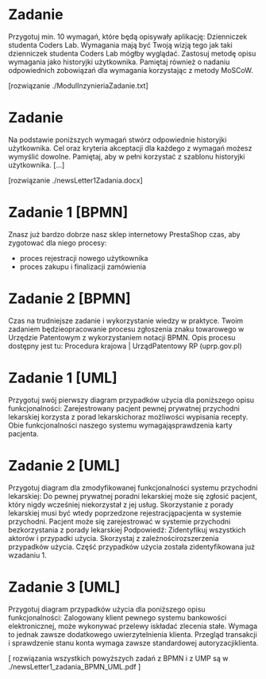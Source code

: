 # Zadanie
Przygotuj min. 10 wymagań, które będą opisywały aplikację: Dzienniczek studenta Coders Lab.
Wymagania mają być Twoją wizją tego jak taki dzienniczek studenta Coders Lab        mógłby wyglądać.
Zastosuj metodę opisu wymagania jako historyjki użytkownika. Pamiętaj również o nadaniu
odpowiednich zobowiązań dla wymagania korzystając z metody MoSCoW.

[rozwiązanie ./ModulInzynieriaZadanie.txt]

# Zadanie 
Na podstawie poniższych wymagań stwórz odpowiednie historyjki użytkownika. 
Cel oraz kryteria akceptacji dla każdego z wymagań możesz wymyślić dowolne. 
Pamiętaj, aby w pełni korzystać z szablonu historyjki użytkownika.
[...]

[rozwiązanie ./newsLetter1Zadania.docx]

# Zadanie 1 [BPMN]
Znasz już bardzo dobrze nasz sklep internetowy
PrestaShop  czas, aby zygotować dla niego procesy:
- proces rejestracji nowego użytkownika
- proces zakupu i finalizacji zamówienia

# Zadanie 2 [BPMN]
Czas na trudniejsze zadanie i wykorzystanie wiedzy w praktyce. Twoim zadaniem będzieopracowanie procesu zgłoszenia znaku towarowego w Urzędzie Patentowym
z wykorzystaniem notacji BPMN. Opis procesu dostępny jest tu:
Procedura krajowa | UrządPatentowy RP (uprp.gov.pl)

# Zadanie 1 [UML]
Przygotuj swój pierwszy diagram przypadków użycia dla poniższego opisu funkcjonalności:
Zarejestrowany pacjent pewnej prywatnej przychodni lekarskiej korzysta z porad lekarskichoraz możliwości wypisania recepty. 
Obie funkcjonalności naszego systemu wymagająsprawdzenia karty pacjenta.

# Zadanie 2 [UML]
Przygotuj diagram dla zmodyfikowanej funkcjonalności systemu przychodni lekarskiej:
Do pewnej prywatnej poradni lekarskiej może się zgłosić pacjent, który nigdy wcześniej niekorzystał z jej usług. 
Skorzystanie z porady lekarskiej musi być wtedy poprzedzone rejestracjąpacjenta w systemie przychodni. 
Pacjent może się zarejestrować w systemie przychodni bezkorzystania z porady lekarskiej
Podpowiedź:
Zidentyfikuj wszystkich aktorów i przypadki użycia. Skorzystaj z zależnościrozszerzenia przypadków użycia. 
Część przypadków użycia została zidentyfikowana już wzadaniu 1.

# Zadanie 3 [UML]
Przygotuj diagram przypadków użycia dla poniższego opisu funkcjonalności:
Zalogowany klient pewnego systemu bankowości elektronicznej, może wykonywać przelewy iskładać zlecenia stałe. 
Wymaga to jednak zawsze dodatkowego uwierzytelnienia klienta.
Przegląd transakcji i sprawdzenie stanu konta wymaga zawsze standardowej autoryzacjiklienta.

[ rozwiązania wszystkich powyższych zadań z BPMN i z UMP są w 
./newsLetter1_zadania_BPMN_UML.pdf ]